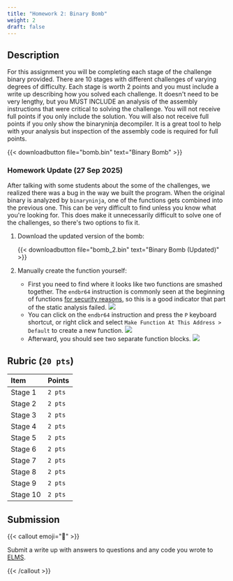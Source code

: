 ```yaml
---
title: "Homework 2: Binary Bomb"
weight: 2
draft: false
---
```


## Description

For this assignment you will be completing each stage of the challenge binary
provided. There are 10 stages with different challenges of varying degrees of
difficulty. Each stage is worth 2 points and you must include a write up
describing how you solved each challenge. It doesn't need to be very lengthy,
but you MUST INCLUDE an analysis of the assembly instructions that were critical
to solving the challenge. You will not receive full points if you only include
the solution. You will also not receive full points if you only show the
binaryninja decompiler. It is a great tool to help with your analysis but
inspection of the assembly code is required for full points.

{{< downloadbutton file="bomb.bin" text="Binary Bomb" >}}

### Homework Update (27 Sep 2025)

After talking with some students about the some of the challenges, we realized
there was a bug in the way we built the program. When the original binary is
analyzed by `binaryninja`, one of the functions gets combined into the previous
one. This can be very difficult to find unless you know what you're looking for.
This does make it unnecessarily difficult to solve one of the challenges, so
there's two options to fix it.

1. Download the updated version of the bomb:

   {{< downloadbutton file="bomb_2.bin" text="Binary Bomb (Updated)" >}}

1. Manually create the function yourself:
   - First you need to find where it looks like two functions are smashed
     together. The `endbr64` instruction is commonly seen at the beginning of
     functions [for security reasons](https://stackoverflow.com/a/69226244), so
     this is a good indicator that part of the static analysis failed.
     ![](./homework_2_combined_funcs.png "")
   - You can click on the `endbr64` instruction and press the `P` keyboard
     shortcut, or right click and select
     `Make Function At This Address > Default` to create a new function.
     ![](./binja_create_new_func.png "")
   - Afterward, you should see two separate function blocks.
     ![](./binja_split_functions.png)

## Rubric (`20 pts`)

| Item     | Points  |
| :------- | :------ |
| Stage 1  | `2 pts` |
| Stage 2  | `2 pts` |
| Stage 3  | `2 pts` |
| Stage 4  | `2 pts` |
| Stage 5  | `2 pts` |
| Stage 6  | `2 pts` |
| Stage 7  | `2 pts` |
| Stage 8  | `2 pts` |
| Stage 9  | `2 pts` |
| Stage 10 | `2 pts` |

## Submission

{{< callout emoji="📝" >}}

Submit a write up with answers to questions and any code you wrote to
[ELMS](https://umd.instructure.com/courses/1390353/assignments).

{{< /callout >}}
